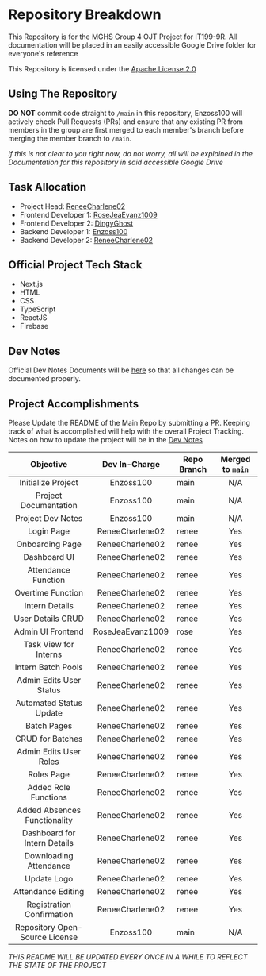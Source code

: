 # Repository Breakdown
This Repository is for the MGHS Group 4 OJT Project for IT199-9R.
All documentation will be placed in an easily accessible Google Drive folder for everyone's reference

This Repository is licensed under the [Apache License 2.0](https://github.com/Enzoss100/MGHS-TaskProject/blob/main/LICENSE.md)

## Using The Repository
**DO NOT** commit code straight to `/main` in this repository, Enzoss100 will actively check Pull Requests (PRs) and ensure that any existing PR from members in the group are first merged to each member's branch before merging the member branch to `/main`.

*if this is not clear to you right now, do not worry, all will be explained in the Documentation for this repository in said accessible Google Drive*

## Task Allocation
- Project Head: [ReneeCharlene02](https://github.com/ReneeCharlene02)
- Frontend Developer 1: [RoseJeaEvanz1009](https://github.com/RoseJeaEvanz1009)
- Frontend Developer 2: [DingyGhost](https://github.com/DingyGhost)
- Backend Developer 1: [Enzoss100](https://www.github.com/Enzoss100)
- Backend Developer 2: [ReneeCharlene02](https://github.com/ReneeCharlene02)

## Official Project Tech Stack
- Next.js
- HTML
- CSS
- TypeScript
- ReactJS
- Firebase

## Dev Notes
Official Dev Notes Documents will be [here](https://docs.google.com/document/d/1rbsYG4QcpWT95PTeKNeRouIgSbypPMWizbPxFVZhteQ/edit?usp=sharing) so that all changes can be documented properly.

## Project Accomplishments

Please Update the README of the Main Repo by submitting a PR. Keeping track of what is accomplished will help with the overall Project Tracking. Notes on how to update the project will be in the [Dev Notes](https://docs.google.com/document/d/1rbsYG4QcpWT95PTeKNeRouIgSbypPMWizbPxFVZhteQ/edit?usp=sharing)

| Objective                      | Dev In-Charge    | Repo Branch         | Merged to `main` |
| :----------------------------: | :--------------: | ------------------- | :--------------: |
| Initialize Project             | Enzoss100        | main                | N/A              |
| Project Documentation          | Enzoss100        | main                | N/A              |
| Project Dev Notes              | Enzoss100        | main                | N/A              |
| Login Page                     | ReneeCharlene02  | renee               | Yes              |
| Onboarding Page                | ReneeCharlene02  | renee               | Yes              |
| Dashboard UI                   | ReneeCharlene02  | renee               | Yes              |
| Attendance Function            | ReneeCharlene02  | renee               | Yes              |
| Overtime Function              | ReneeCharlene02  | renee               | Yes              |
| Intern Details                 | ReneeCharlene02  | renee               | Yes              |
| User Details CRUD              | ReneeCharlene02  | renee               | Yes              |
| Admin UI Frontend              | RoseJeaEvanz1009 | rose                | Yes              |
| Task View for Interns          | ReneeCharlene02  | renee               | Yes              |
| Intern Batch Pools             | ReneeCharlene02  | renee               | Yes              |
| Admin Edits User Status        | ReneeCharlene02  | renee               | Yes              |
| Automated Status Update        | ReneeCharlene02  | renee               | Yes              |
| Batch Pages                    | ReneeCharlene02  | renee               | Yes              |
| CRUD for Batches               | ReneeCharlene02  | renee               | Yes              |
| Admin Edits User Roles         | ReneeCharlene02  | renee               | Yes              |
| Roles Page                     | ReneeCharlene02  | renee               | Yes              |
| Added Role Functions           | ReneeCharlene02  | renee               | Yes              |
| Added Absences Functionality   | ReneeCharlene02  | renee               | Yes              |
| Dashboard for Intern Details   | ReneeCharlene02  | renee               | Yes              |
| Downloading Attendance         | ReneeCharlene02  | renee               | Yes              |
| Update Logo                    | ReneeCharlene02  | renee               | Yes              |
| Attendance Editing             | ReneeCharlene02  | renee               | Yes              |
| Registration Confirmation      | ReneeCharlene02  | renee               | Yes              |
| Repository Open-Source License | Enzoss100        | main                | N/A              | 


*THIS README WILL BE UPDATED EVERY ONCE IN A WHILE TO REFLECT THE STATE OF THE PROJECT*